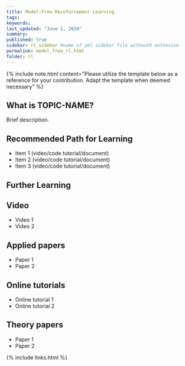 ```yaml
---
title: Model-Free Reinforcement Learning
tags:
keywords:
last_updated: "June 1, 2020"
summary: 
published: true
sidebar: rl_sidebar #name of yml sidebar file withouth extension
permalink: model_free_rl.html
folder: rl
---
```


{% include note.html content="Please utilize the template below as a reference for your contribution. Adapt the template when deemed necessary" %}

## What is TOPIC-NAME?

Brief description.


## Recommended Path for Learning

* Item 1 (video/code tutorial/document)
* Item 2 (video/code tutorial/document)
* Item 3 (video/code tutorial/document)

## Further Learning

## Video

* Video 1
* Video 2

## Applied papers 

* Paper 1
* Paper 2

## Online tutorials

* Online tutorial 1
* Online tutorial 2

## Theory papers 
* Paper 1
* Paper 2

{% include links.html %}